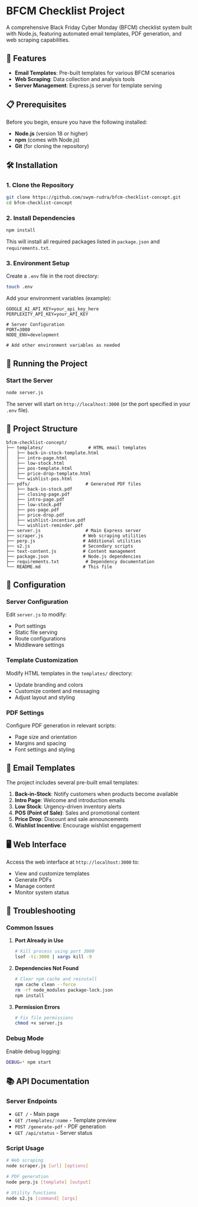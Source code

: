 # BFCM Checklist Project

A comprehensive Black Friday Cyber Monday (BFCM) checklist system built with Node.js, featuring automated email templates, PDF generation, and web scraping capabilities.

## 🚀 Features

- **Email Templates**: Pre-built templates for various BFCM scenarios
- **Web Scraping**: Data collection and analysis tools
- **Server Management**: Express.js server for template serving
  
## 📋 Prerequisites

Before you begin, ensure you have the following installed:

- **Node.js** (version 18 or higher)
- **npm** (comes with Node.js)
- **Git** (for cloning the repository)

## 🛠️ Installation

### 1. Clone the Repository

```bash
git clone https://github.com/swym-rudra/bfcm-checklist-concept.git
cd bfcm-checklist-concept
```

### 2. Install Dependencies

```bash
npm install
```

This will install all required packages listed in `package.json` and `requirements.txt`.

### 3. Environment Setup

Create a `.env` file in the root directory:

```bash
touch .env
```

Add your environment variables (example):

```env
GOOGLE_AI_API_KEY=your_api_key_here
PERPLEXITY_API_KEY=your_API_KEY

# Server Configuration
PORT=3000
NODE_ENV=development

# Add other environment variables as needed
```

## 🚀 Running the Project

### Start the Server

```bash
node server.js
```

The server will start on `http://localhost:3000` (or the port specified in your `.env` file).

## 📁 Project Structure
```
bfcm-checklist-concept/
├── templates/                 # HTML email templates
│   ├── back-in-stock-template.html
│   ├── intro-page.html
│   ├── low-stock.html
│   ├── pos-template.html
│   ├── price-drop-template.html
│   └── wishlist-pos.html
├── pdfs/                     # Generated PDF files
│   ├── back-in-stock.pdf
│   ├── closing-page.pdf
│   ├── intro-page.pdf
│   ├── low-stock.pdf
│   ├── pos-page.pdf
│   ├── price-drop.pdf
│   ├── wishlist-incentive.pdf
│   └── wishlist-reminder.pdf
├── server.js                 # Main Express server
├── scraper.js               # Web scraping utilities
├── perp.js                  # Additional utilities
├── s2.js                    # Secondary scripts
├── text-content.js          # Content management
├── package.json             # Node.js dependencies
├── requirements.txt          # Dependency documentation
└── README.md                # This file
```

## 🔧 Configuration

### Server Configuration

Edit `server.js` to modify:
- Port settings
- Static file serving
- Route configurations
- Middleware settings

### Template Customization

Modify HTML templates in the `templates/` directory:
- Update branding and colors
- Customize content and messaging
- Adjust layout and styling

### PDF Settings

Configure PDF generation in relevant scripts:
- Page size and orientation
- Margins and spacing
- Font settings and styling

## 📧 Email Templates

The project includes several pre-built email templates:

1. **Back-in-Stock**: Notify customers when products become available
2. **Intro Page**: Welcome and introduction emails
3. **Low Stock**: Urgency-driven inventory alerts
4. **POS (Point of Sale)**: Sales and promotional content
5. **Price Drop**: Discount and sale announcements
6. **Wishlist Incentive**: Encourage wishlist engagement

## 🖥️ Web Interface

Access the web interface at `http://localhost:3000` to:
- View and customize templates
- Generate PDFs
- Manage content
- Monitor system status

## 🐛 Troubleshooting

### Common Issues

1. **Port Already in Use**
   ```bash
   # Kill process using port 3000
   lsof -ti:3000 | xargs kill -9
   ```

2. **Dependencies Not Found**
   ```bash
   # Clear npm cache and reinstall
   npm cache clean --force
   rm -rf node_modules package-lock.json
   npm install
   ```

3. **Permission Errors**
   ```bash
   # Fix file permissions
   chmod +x server.js
   ```

### Debug Mode

Enable debug logging:

```bash
DEBUG=* npm start
```

## 📚 API Documentation

### Server Endpoints

- `GET /` - Main page
- `GET /templates/:name` - Template preview
- `POST /generate-pdf` - PDF generation
- `GET /api/status` - Server status

### Script Usage

```bash
# Web scraping
node scraper.js [url] [options]

# PDF generation
node perp.js [template] [output]

# Utility functions
node s2.js [command] [args]
```
